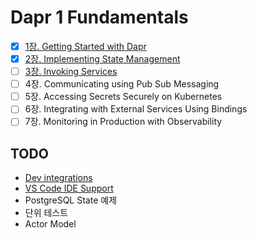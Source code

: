 # Dapr 1 Fundamentals

- [x] [1장. Getting Started with Dapr](./Ch01-Getting_Started_with_Dapr/)
- [x] [2장. Implementing State Management](./Ch02-Implementing_State_Management/)
- [ ] [3장. Invoking Services](./Ch03-Invoking_Services/)
- [ ] 4장. Communicating using Pub Sub Messaging
- [ ] 5장. Accessing Secrets Securely on Kubernetes
- [ ] 6장. Integrating with External Services Using Bindings
- [ ] 7장. Monitoring in Production with Observability

## TODO
- [Dev integrations](https://docs.dapr.io/developing-applications/sdks/dotnet/dotnet-development/)
- [VS Code IDE Support](https://docs.dapr.io/developing-applications/ides/vscode/)
- PostgreSQL State 예제
- 단위 테스트
- Actor Model